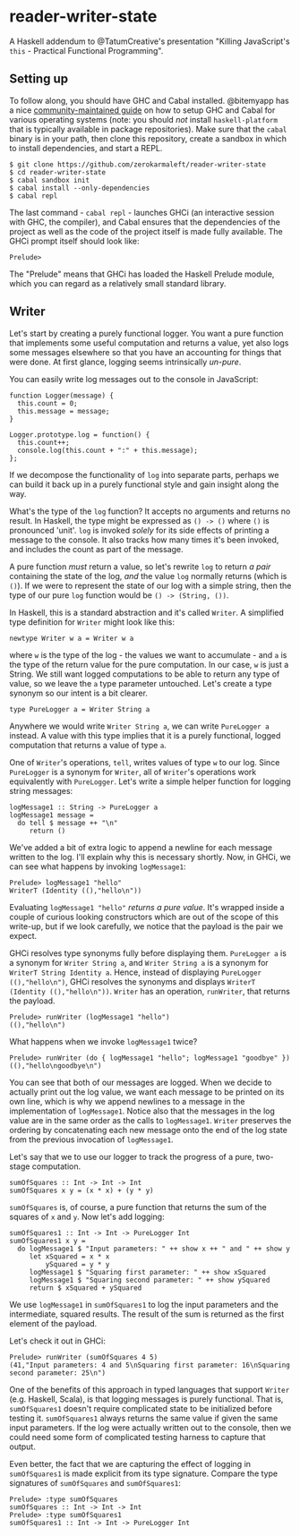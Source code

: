 # reader-writer-state

A Haskell addendum to @TatumCreative's presentation "Killing JavaScript's
`this` - Practical Functional Programming".

## Setting up

To follow along, you should have GHC and Cabal installed. @bitemyapp has a nice
[community-maintained guide](https://github.com/bitemyapp/learnhaskell) on how
to setup GHC and Cabal for various operating systems (note: you should *not*
install `haskell-platform` that is typically available in package
repositories). Make sure that the `cabal` binary is in your path, then clone
this repository, create a sandbox in which to install dependencies, and start a
REPL.

```
$ git clone https://github.com/zerokarmaleft/reader-writer-state
$ cd reader-writer-state
$ cabal sandbox init
$ cabal install --only-dependencies
$ cabal repl
```

The last command - `cabal repl` - launches GHCi (an interactive session with
GHC, the compiler), and Cabal ensures that the dependencies of the project as
well as the code of the project itself is made fully available. The GHCi prompt
itself should look like:

```
Prelude> 
```

The "Prelude" means that GHCi has loaded the Haskell Prelude module, which you
can regard as a relatively small standard library.

## Writer

Let's start by creating a purely functional logger. You want a pure function
that implements some useful computation and returns a value, yet also logs some
messages elsewhere so that you have an accounting for things that were done. At
first glance, logging seems intrinsically *un-pure*.

You can easily write log messages out to the console in JavaScript:

```
function Logger(message) {
  this.count = 0;
  this.message = message;
}

Logger.prototype.log = function() {
  this.count++;
  console.log(this.count + ":" + this.message);
};
```

If we decompose the functionality of `log` into separate parts, perhaps we can
build it back up in a purely functional style and gain insight along the way.

What's the type of the `log` function? It accepts no arguments and returns no
result. In Haskell, the type might be expressed as `() -> ()` where `()` is
pronounced 'unit'. `log` is invoked *solely* for its side effects of printing a
message to the console. It also tracks how many times it's been invoked, and
includes the count as part of the message.

A pure function *must* return a value, so let's rewrite `log` to return *a pair*
containing the state of the log, *and* the value `log` normally returns (which
is `()`). If we were to represent the state of our log with a simple string,
then the type of our pure `log` function would be `() -> (String, ())`.

In Haskell, this is a standard abstraction and it's called `Writer`. A
simplified type definition for `Writer` might look like this:

```
newtype Writer w a = Writer w a
```

where `w` is the type of the log - the values we want to accumulate - and `a` is
the type of the return value for the pure computation. In our case, `w` is just
a String. We still want logged computations to be able to return any type of
value, so we leave the `a` type parameter untouched. Let's create a type synonym
so our intent is a bit clearer.

```
type PureLogger a = Writer String a
```

Anywhere we would write `Writer String a`, we can write `PureLogger a`
instead. A value with this type implies that it is a purely functional, logged
computation that returns a value of type `a`.

One of `Writer`'s operations, `tell`, writes values of type `w` to our
log. Since `PureLogger` is a synonym for `Writer`, all of `Writer`'s operations
work equivalently with `PureLogger`. Let's write a simple helper function for
logging string messages:

```
logMessage1 :: String -> PureLogger a
logMessage1 message =
  do tell $ message ++ "\n"
     return ()
```

We've added a bit of extra logic to append a newline for each message written to
the log. I'll explain why this is necessary shortly. Now, in GHCi, we can
see what happens by invoking `logMessage1`:

```
Prelude> logMessage1 "hello"
WriterT (Identity ((),"hello\n"))
```

Evaluating `logMessage1 "hello"` *returns a pure value*. It's wrapped inside a
couple of curious looking constructors which are out of the scope of this
write-up, but if we look carefully, we notice that the payload is the pair we
expect.

GHCi resolves type synonyms fully before displaying them. `PureLogger a` is a
synonym for `Writer String a`, and `Writer String a` is a synonym for `WriterT
String Identity a`. Hence, instead of displaying `PureLogger ((),"hello\n")`,
GHCi resolves the synonyms and displays `WriterT (Identity
((),"hello\n"))`. `Writer` has an operation, `runWriter`, that returns the
payload.

```
Prelude> runWriter (logMessage1 "hello")
((),"hello\n")
```

What happens when we invoke `logMessage1` twice?

```
Prelude> runWriter (do { logMessage1 "hello"; logMessage1 "goodbye" })
((),"hello\ngoodbye\n")
```

You can see that both of our messages are logged. When we decide to actually
print out the log value, we want each message to be printed on its own line,
which is why we append newlines to a message in the implementation of
`logMessage1`. Notice also that the messages in the log value are in the same
order as the calls to `logMessage1`. `Writer` preserves the ordering by
concatenating each new message onto the end of the log state from the previous
invocation of `logMessage1`.

Let's say that we to use our logger to track the progress of a pure,
two-stage computation.

```
sumOfSquares :: Int -> Int -> Int
sumOfSquares x y = (x * x) + (y * y)
```

`sumOfSquares` is, of course, a pure function that returns the sum of the
squares of `x` and `y`. Now let's add logging:

```
sumOfSquares1 :: Int -> Int -> PureLogger Int
sumOfSquares1 x y =
  do logMessage1 $ "Input parameters: " ++ show x ++ " and " ++ show y
     let xSquared = x * x
         ySquared = y * y
     logMessage1 $ "Squaring first parameter: " ++ show xSquared
     logMessage1 $ "Squaring second parameter: " ++ show ySquared
     return $ xSquared + ySquared
```

We use `logMessage1` in `sumOfSquares1` to log the input parameters and the
intermediate, squared results. The result of the sum is returned as the first
element of the payload.

Let's check it out in GHCi:

```
Prelude> runWriter (sumOfSquares 4 5)
(41,"Input parameters: 4 and 5\nSquaring first parameter: 16\nSquaring second parameter: 25\n")
```

One of the benefits of this approach in typed languages that support `Writer`
(e.g. Haskell, Scala), is that logging messages is purely functional. That is,
`sumOfSquares1` doesn't require complicated state to be initialized before
testing it. `sumOfSquares1` always returns the same value if given the same
input parameters. If the log were actually written out to the console, then we
could need some form of complicated testing harness to capture that output.

Even better, the fact that we are capturing the effect of logging in
`sumOfSquares1` is made explicit from its type signature. Compare the type
signatures of `sumOfSquares` and `sumOfSquares1`:

```
Prelude> :type sumOfSquares
sumOfSquares :: Int -> Int -> Int
Prelude> :type sumOfSquares1
sumOfSquares1 :: Int -> Int -> PureLogger Int
```

